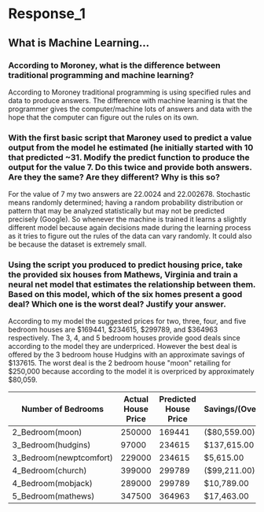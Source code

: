 # Response_1
## What is Machine Learning...

### According to Moroney, what is the difference between traditional programming and machine learning?

According to Moroney traditional programming is using specified rules and data to produce answers. The difference with machine learning is that the programmer gives the computer/machine lots of answers and data with the hope that the computer can figure out the rules on its own.


### With the first basic script that Maroney used to predict a value output from the model he estimated (he initially started with 10 that predicted ~31. Modify the predict function to produce the output for the value 7. Do this twice and provide both answers. Are they the same? Are they different? Why is this so?

For the value of 7 my two answers are 22.0024 and 22.002678. Stochastic means randomly determined; having a random probability distribution or pattern that may be analyzed statistically but may not be predicted precisely (Google). So whenever the machine is trained it learns a slightly different model because again decisions made during the learning process as it tries to figure out the rules of the data can vary randomly. It could also be because the dataset is extremely small.



### Using the script you produced to predict housing price, take the provided six houses from Mathews, Virginia and train a neural net model that estimates the relationship between them. Based on this model, which of the six homes present a good deal? Which one is the worst deal? Justify your answer.

According to my model the suggested prices for two, three, four, and five bedroom houses are $169441, $234615, $299789, and $364963 respectively.
The 3, 4, and 5 bedroom houses provide good deals since according to the model they are underpriced. However the best deal is offered by the 3 bedroom house Hudgins with an approximate savings of $137615. The worst deal is the 2 bedroom house "moon" retailing for $250,000 because according to the model it is overpriced by approximately $80,059.


| Number of Bedrooms     | Actual House Price  |	Predicted House Price |	Savings/(Overpayment) |
| -------------------    | --------------------| -----------------------| ----------------------|
|2_Bedroom(moon)	       |250000	             |169441	                |($80,559.00)           |
|3_Bedroom(hudgins)	 <mark>    |97000	  <mark>             |234615   <mark>               |	$137,615.00           |</mark>
|3_Bedroom(newptcomfort) |229000               |	234615                |	$5,615.00             | 
|4_Bedroom(church)	     |399000               |	299789	              |($99,211.00)           |
|4_Bedroom(mobjack)      |	289000	           |299789	                |$10,789.00             |
|5_Bedroom(mathews)      |	347500             |	364963	              |$17,463.00             | 



